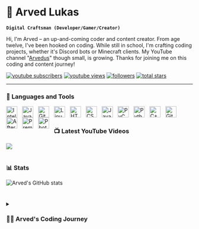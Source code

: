 # 🐙 Arved Lukas

**`Digital Craftsman (Developer/Gamer/Creator)`**

Hi, I'm Arved – an up-and-coming coder and content creator. From age twelve, I've been hooked on coding. While still in school, I'm crafting coding projects, whether it's Discord bots or Minecraft clients. My YouTube channel "[Arvedus][youtube]" though small, is growing. Thanks for joining me on this coding and content journey!

   <p align="left">
      <a href="https://www.youtube.com/c/arvedus?sub_confirmation=1">
         <img alt="youtube subscribers" title="Subscribe to my YouTube channel" src="https://custom-icon-badges.demolab.com/youtube/channel/subscribers/UCYtyNuATuCX-XKJibxSmzqA?color=%23E05D44&label=SUBSCRIBE&logo=video&logoColor=white&style=for-the-badge&labelColor=CE4630"/></a> 
      <a href="https://www.youtube.com/c/arvedus">
         <img alt="youtube views" title="YouTube views" src="https://custom-icon-badges.demolab.com/youtube/channel/views/UCYtyNuATuCX-XKJibxSmzqA?color=%23E1AD0E&logo=eye&logoColor=white&style=for-the-badge&labelColor=C79600"/></a> 
      <a href="https://github.com/Arvedus?tab=followers">
         <img alt="followers" title="Follow me on Github" src="https://custom-icon-badges.demolab.com/github/followers/ArvedLukas?color=236ad3&labelColor=1155ba&style=for-the-badge&logo=person-add&label=Follow&logoColor=white"/></a>
      <a href="https://github.com/Arvedus?tab=repositories&sort=stargazers">
         <img alt="total stars" title="Total stars on GitHub" src="https://custom-icon-badges.demolab.com/github/stars/ArvedLukas?color=55960c&style=for-the-badge&labelColor=488207&logo=star"/></a>
   </p>

---

### 🧰 Languages and Tools

<img align="left" alt="IntelliJ" width="30px" style="padding-right:10px;" src="https://cdn.jsdelivr.net/gh/devicons/devicon/icons/intellij/intellij-original.svg"/>
<img align="left" alt="Java" width="30px" style="padding-right:10px;" src="https://cdn.jsdelivr.net/gh/devicons/devicon/icons/java/java-original.svg"/>
<img align="left" alt="Git" width="30px" style="padding-right:10px;" src="https://cdn.jsdelivr.net/gh/devicons/devicon/icons/git/git-original.svg" />
<img align="left" alt="Linux" width="30px" style="padding-right:10px;" src="https://cdn.jsdelivr.net/gh/devicons/devicon/icons/linux/linux-original.svg" />
<img align="left" alt="HTML" width="30px" style="padding-right:10px;" src="https://cdn.jsdelivr.net/gh/devicons/devicon/icons/html5/html5-plain.svg" />
<img align="left" alt="CSS" width="30px" style="padding-right:10px;" src="https://cdn.jsdelivr.net/gh/devicons/devicon/icons/css3/css3-plain.svg" />
<img align="left" alt="JavaScript" width="30px" style="padding-right:10px;" src="https://cdn.jsdelivr.net/gh/devicons/devicon/icons/javascript/javascript-plain.svg" />          
<img align="left" alt="PyCharm" width="30px" style="padding-right:10px;" src="https://cdn.jsdelivr.net/gh/devicons/devicon/icons/pycharm/pycharm-original.svg"/>
<img align="left" alt="Python" width="30px" style="padding-right:10px;" src="https://cdn.jsdelivr.net/gh/devicons/devicon/icons/python/python-plain.svg" />
<img align="left" alt="C++" width="30px" style="padding-right:10px;" src="https://cdn.jsdelivr.net/gh/devicons/devicon/icons/cplusplus/cplusplus-line.svg" />
<img align="left" alt="GitHub" width="30px" style="padding-right:10px;" src="https://cdn.jsdelivr.net/gh/devicons/devicon/icons/github/github-original.svg" />
<img align="left" alt="AfterEffects" width="30px" style="padding-right:10px;" src="https://cdn.jsdelivr.net/gh/devicons/devicon/icons/aftereffects/aftereffects-original.svg" />
<img align="left" alt="PremierePro" width="30px" style="padding-right:10px;" src="https://cdn.jsdelivr.net/gh/devicons/devicon/icons/premierepro/premierepro-plain.svg" />
<img align="left" alt="Photoshop" width="30px" style="padding-right:10px;" src="https://cdn.jsdelivr.net/gh/devicons/devicon/icons/photoshop/photoshop-plain.svg" />
<br />

#

### 📺 Latest YouTube Videos

<!-- BEGIN YOUTUBE-CARDS -->

<!-- END YOUTUBE-CARDS -->

[<img src="https://custom-icon-badges.demolab.com/badge/-Subscribe%20For%20More-red?style=for-the-badge&logo=video&logoColor=white"/>](https://www.youtube.com/c/arvedus?sub_confirmation=1)

#

### 📊 Stats

![Arved's GitHub stats](https://github-readme-stats.vercel.app/api?username=ArvedLukas&show_icons=true&theme=transparent)

<!-- ![GitHub Streak](https://streak-stats.demolab.com?user=ArvedLukas&theme=transparent&border_radius=4.5) -->

#

<details>
 <summary><h3>👨‍💻 Arved's Coding Journey</h3></summary>
   
At the age of 12, I embarked on my coding journey, immersing myself in the world of technology. From crafting Discord bots to developing Minecraft clients, my skills expanded steadily. Over time, my horizons broadened to encompass social media and even delving into Minecraft botnets – a testament to my dedication to exploring the digital landscape.

In 2021, I found my voice on Twitch, sharing my passion and expertise. And now, adding to this journey, I've taken the leap into YouTube content creation. 

While my path has been diverse, one thing remains constant: my insatiable curiosity and determination to evolve. The journey continues, and I'm excited to explore new possibilities and horizons in the world of technology.

[website]: http://arvedus.de
[youtube]: https://youtube.com/arvedus
